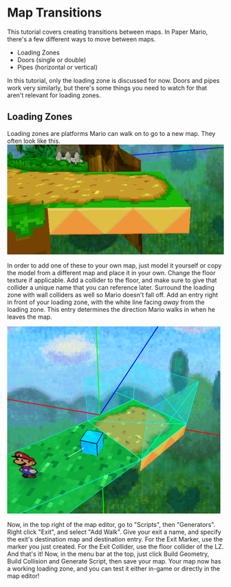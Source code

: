 # Map Transitions

This tutorial covers creating transitions between maps. In Paper Mario, there's a few different ways to move between maps.

- Loading Zones
- Doors (single or double)
- Pipes (horizontal or vertical)

In this tutorial, only the loading zone is discussed for now. Doors and pipes work very similarly, but there's some things you need to watch for that aren't relevant for loading zones.

## Loading Zones
Loading zones are platforms Mario can walk on to go to a new map. They often look like this.
![a picture of a loading zone in PM64](media/transitions-loading-zone.png)

In order to add one of these to your own map, just model it yourself or copy the model from a different map and place it in your own. Change the floor texture if applicable. Add a collider to the floor, and make sure to give that collider a unique name that you can reference later. Surround the loading zone with wall colliders as well so Mario doesn't fall off. Add an entry right in front of your loading zone, with the white line facing *away* from the loading zone. This entry determines the direction Mario walks in when he leaves the map.

![alt text](media/transitions-models-colliders-entry.png)

Now, in the top right of the map editor, go to "Scripts", then "Generators". Right click "Exit", and select "Add Walk". Give your exit a name, and specify the exit's destination map and destination entry. For the Exit Marker, use the marker you just created. For the Exit Collider, use the floor collider of the LZ. And that's it! Now, in the menu bar at the top, just click Build Geometry, Build Collision and Generate Script, then save your map. Your map now has a working loading zone, and you can test it either in-game or directly in the map editor!